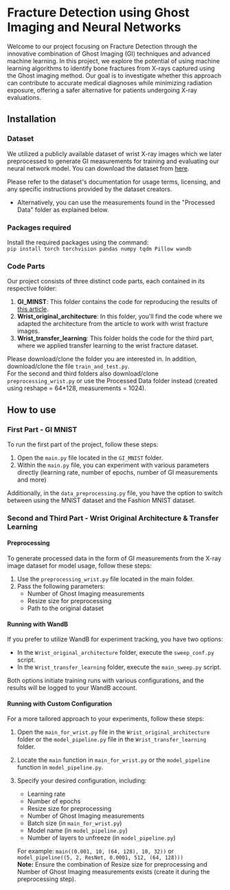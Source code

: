 # Fracture Detection using Ghost Imaging and Neural Networks
Welcome to our project focusing on Fracture Detection through the innovative combination of Ghost Imaging (GI) techniques and advanced machine learning.
In this project, we explore the potential of using machine learning algorithms to identify bone fractures from X-rays captured using the Ghost imaging method.
Our goal is to investigate whether this approach can contribute to accurate medical diagnoses while minimizing radiation exposure, offering a safer alternative
for patients undergoing X-ray evaluations.

## Installation
### Dataset
We utilized a publicly available dataset of wrist X-ray images which we later preprocessed to generate GI measurements for training and evaluating our neural network model. You can download the dataset from [here](https://www.nature.com/articles/s41597-022-01328-z#Sec9).

Please refer to the dataset's documentation for usage terms, licensing, and any specific instructions provided by the dataset creators.

- Alternatively, you can use the measurements found in the "Processed Data" folder as explained below.

### Packages required
Install the required packages using the command:  
`pip install torch torchvision pandas numpy tqdm Pillow wandb`
### Code Parts
Our project consists of three distinct code parts, each contained in its respective folder:  
1. **GI_MINST**: This folder contains the code for reproducing the results of [this article](https://pubmed.ncbi.nlm.nih.gov/34624000/).
2. **Wrist_original_architecture**: In this folder, you'll find the code where we adapted the architecture from the article to work with wrist fracture images.
3. **Wrist_transfer_learning**: This folder holds the code for the third part, where we applied transfer learning to the wrist fracture dataset.
   
Please download/clone the folder you are interested in. In addition, download/clone the file `train_and_test.py`.  
For the second and third folders also download/clone `preprocessing_wrist.py` or use the Processed Data folder instead (created using reshape = 64*128, measurements = 1024).

## How to use
### First Part - GI MNIST

To run the first part of the project, follow these steps:

1. Open the `main.py` file located in the `GI_MNIST` folder.
2. Within the `main.py` file, you can experiment with various parameters directly (learning rate, number of epochs, number of GI measurements and more)

Additionally, in the `data_preprocessing.py` file, you have the option to switch between using the MNIST dataset and the Fashion MNIST dataset.

### Second and Third Part - Wrist Original Architecture & Transfer Learning

#### Preprocessing
To generate processed data in the form of GI measurements from the X-ray image dataset for model usage, follow these steps:
1. Use the `preprocessing_wrist.py` file located in the main folder.
2. Pass the following parameters:
   - Number of Ghost Imaging measurements
   - Resize size for preprocessing
   - Path to the original dataset

#### Running with WandB
If you prefer to utilize WandB for experiment tracking, you have two options:

- In the `Wrist_original_architecture` folder, execute the `sweep_conf.py` script.
- In the `Wrist_transfer_learning` folder, execute the `main_sweep.py` script.

Both options initiate training runs with various configurations, and the results will be logged to your WandB account.

#### Running with Custom Configuration
For a more tailored approach to your experiments, follow these steps:

1. Open the `main_for_wrist.py` file in the `Wrist_original_architecture` folder or the `model_pipeline.py` file in the `Wrist_transfer_learning` folder.
2. Locate the `main` function in `main_for_wrist.py` or the `model_pipeline` function in `model_pipeline.py`.
3. Specify your desired configuration, including:
   - Learning rate
   - Number of epochs
   - Resize size for preprocessing
   - Number of Ghost Imaging measurements
   - Batch size (in `main_for_wrist.py`)
   - Model name (in `model_pipeline.py`)
   - Number of layers to unfreeze (in `model_pipeline.py`)

   For example: `main((0.001, 10, (64, 128), 10, 32))` or `model_pipeline((5, 2, ResNet, 0.0001, 512, (64, 128)))`  
   **Note:** Ensure the combination of Resize size for preprocessing and Number of Ghost Imaging measurements exists (create it during the preprocessing step).
